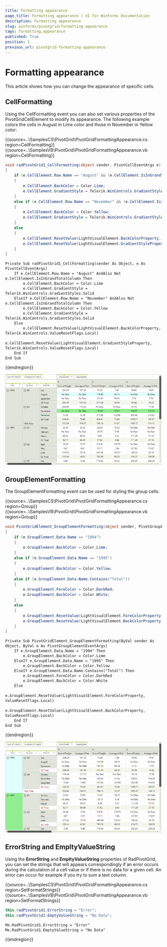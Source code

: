 ```yaml
---
title: Formatting appearance
page_title: Formatting appearance | UI for WinForms Documentation
description: Formatting appearance
slug: winforms/pivotgrid/formatting-appearance
tags: formatting,appearance
published: True
position: 1
previous_url: pivotgrid-formatting-appearance
---
```


# Formatting appearance

This article shows how you can change the appearance of specific cells.

## CellFormatting

Using the CellFormatting event you can also set various properties of the PivotGridCellElement to modify its appearance. The following example colors the cells in August in Lime color and those in November in Yellow color:

{{source=..\SamplesCS\PivotGrid\PivotGridFormattingAppearance.cs region=CellFormatting}} 
{{source=..\SamplesVB\PivotGrid\PivotGridFormattingAppearance.vb region=CellFormatting}} 

````C#
void radPivotGrid1_CellFormatting(object sender, PivotCellEventArgs e)
{
    if (e.CellElement.Row.Name == "August" && !e.CellElement.IsInGrandTotalColumn)
    {
        e.CellElement.BackColor = Color.Lime;
        e.CellElement.GradientStyle = Telerik.WinControls.GradientStyles.Solid;
    }
    else if (e.CellElement.Row.Name == "November" && !e.CellElement.IsInGrandTotalColumn)
    {
        e.CellElement.BackColor = Color.Yellow;
        e.CellElement.GradientStyle = Telerik.WinControls.GradientStyles.Solid;
    }
    else
    {
        e.CellElement.ResetValue(LightVisualElement.BackColorProperty, Telerik.WinControls.ValueResetFlags.Local);
        e.CellElement.ResetValue(LightVisualElement.GradientStyleProperty, Telerik.WinControls.ValueResetFlags.Local);
    }
}

````
````VB.NET
Private Sub radPivotGrid1_CellFormatting(sender As Object, e As PivotCellEventArgs)
    If e.CellElement.Row.Name = "August" AndAlso Not e.CellElement.IsInGrandTotalColumn Then
        e.CellElement.BackColor = Color.Lime
        e.CellElement.GradientStyle = Telerik.WinControls.GradientStyles.Solid
    ElseIf e.CellElement.Row.Name = "November" AndAlso Not e.CellElement.IsInGrandTotalColumn Then
        e.CellElement.BackColor = Color.Yellow
        e.CellElement.GradientStyle = Telerik.WinControls.GradientStyles.Solid
    Else
        e.CellElement.ResetValue(LightVisualElement.BackColorProperty, Telerik.WinControls.ValueResetFlags.Local)
        e.CellElement.ResetValue(LightVisualElement.GradientStyleProperty, Telerik.WinControls.ValueResetFlags.Local)
    End If
End Sub

````

{{endregion}} 

![pivotgrid-formatting-appearance 001](images/pivotgrid-formatting-appearance001.png)

## GroupElementFormatting

The GroupElementFormatting event can be used for styling the group cells:

{{source=..\SamplesCS\PivotGrid\PivotGridFormattingAppearance.cs region=Group}} 
{{source=..\SamplesVB\PivotGrid\PivotGridFormattingAppearance.vb region=Group}} 

````C#
void PivotGridElement_GroupElementFormatting(object sender, PivotGroupElementEventArgs e)
{
    if (e.GroupElement.Data.Name == "1994")
    {
        e.GroupElement.BackColor = Color.Lime;
    }
    else if (e.GroupElement.Data.Name == "1995")
    {
        e.GroupElement.BackColor = Color.Yellow;
    }
    else if (e.GroupElement.Data.Name.Contains("Total"))
    {
        e.GroupElement.ForeColor = Color.DarkRed;
        e.GroupElement.BackColor = Color.White;
    }
    else
    {
        e.GroupElement.ResetValue(LightVisualElement.ForeColorProperty, ValueResetFlags.Local);
        e.GroupElement.ResetValue(LightVisualElement.BackColorProperty, ValueResetFlags.Local);
    }
}

````
````VB.NET
Private Sub PivotGridElement_GroupElementFormatting(ByVal sender As Object, ByVal e As PivotGroupElementEventArgs)
    If e.GroupElement.Data.Name = "1994" Then
        e.GroupElement.BackColor = Color.Lime
    ElseIf e.GroupElement.Data.Name = "1995" Then
        e.GroupElement.BackColor = Color.Yellow
    ElseIf e.GroupElement.Data.Name.Contains("Total") Then
        e.GroupElement.ForeColor = Color.DarkRed
        e.GroupElement.BackColor = Color.White
    Else
        e.GroupElement.ResetValue(LightVisualElement.ForeColorProperty, ValueResetFlags.Local)
        e.GroupElement.ResetValue(LightVisualElement.BackColorProperty, ValueResetFlags.Local)
    End If
End Sub

````

{{endregion}}

![pivotgrid-formatting-appearance 002](images/pivotgrid-formatting-appearance002.png)

##  ErrorString and EmpltyValueString

Using the __ErrorString__ and __EmpltyValueString__ properties of RadPivotGrid, you can set the strings that will appears correspondingly if an error occurs during the calculation of a cell value or if there is no data for a given cell. An error can occur for example if you try to sum a text column.

{{source=..\SamplesCS\PivotGrid\PivotGridFormattingAppearance.cs region=SetFormatStrings}} 
{{source=..\SamplesVB\PivotGrid\PivotGridFormattingAppearance.vb region=SetFormatStrings}} 

````C#
this.radPivotGrid1.ErrorString = "Error";
this.radPivotGrid1.EmptyValueString = "No Data";

````
````VB.NET
Me.RadPivotGrid1.ErrorString = "Error"
Me.RadPivotGrid1.EmptyValueString = "No Data"

````

{{endregion}}